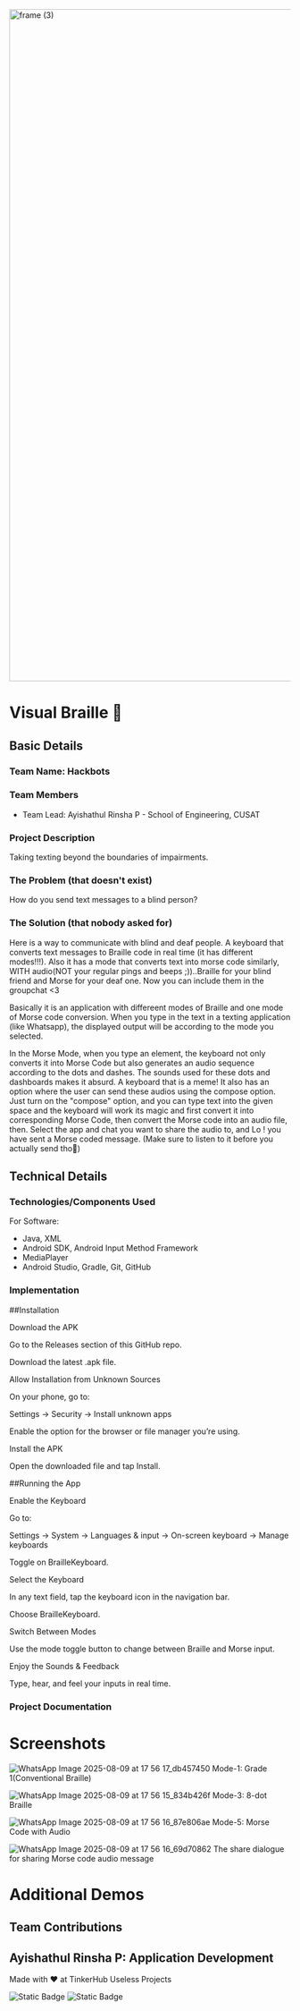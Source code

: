 <img width="3188" height="1202" alt="frame (3)" src="https://github.com/user-attachments/assets/517ad8e9-ad22-457d-9538-a9e62d137cd7" />


# Visual Braille 🎯


## Basic Details
### Team Name: Hackbots


### Team Members
- Team Lead: Ayishathul Rinsha P - School of Engineering, CUSAT

### Project Description
Taking texting beyond the boundaries of impairments.

### The Problem (that doesn't exist)
How do you send text messages to a blind person?

### The Solution (that nobody asked for)
Here is a way to communicate with blind and deaf people. A keyboard that converts text messages to Braille code in real time (it has different modes!!!). Also it has a mode that converts text into morse code similarly, WITH audio(NOT your regular pings and beeps ;))..Braille for your blind friend and Morse for your deaf one. Now you can include them in the groupchat <3

Basically it is an application with differeent modes of Braille and one mode of Morse code conversion. When you type in the text in a texting application (like Whatsapp), the displayed output will be according to the mode you selected. 

In the Morse Mode, when you type an element, the keyboard not only converts it into Morse Code but also generates an audio sequence according to the dots and dashes. The sounds used for these dots and dashboards makes it absurd. A keyboard that is a meme! It also has an option where  the user can send these audios using the compose option. Just turn on the "compose" option, and you can type text into the given space and the keyboard will work its magic and first convert it into corresponding Morse Code, then convert the Morse code into an audio file, then. Select the app and chat you want to share the audio to, and Lo ! you have sent a Morse coded message. (Make sure to listen to it before you actually send tho🫣)

## Technical Details
### Technologies/Components Used
For Software:
- Java, XML
- Android SDK, Android Input Method Framework
- MediaPlayer
- Android Studio, Gradle, Git, GitHub

### Implementation

##Installation

Download the APK

Go to the Releases section of this GitHub repo.

Download the latest .apk file.

Allow Installation from Unknown Sources

On your phone, go to:

Settings → Security → Install unknown apps

Enable the option for the browser or file manager you’re using.

Install the APK

Open the downloaded file and tap Install.

##Running the App

Enable the Keyboard

Go to:

Settings → System → Languages & input → On-screen keyboard → Manage keyboards

Toggle on BrailleKeyboard.

Select the Keyboard

In any text field, tap the keyboard icon in the navigation bar.

Choose BrailleKeyboard.

Switch Between Modes

Use the mode toggle button to change between Braille and Morse input.

Enjoy the Sounds & Feedback

Type, hear, and feel your inputs in real time.

### Project Documentation
# Screenshots

![WhatsApp Image 2025-08-09 at 17 56 17_db457450](https://github.com/user-attachments/assets/1e954649-a880-46ed-8749-441129befbec)
Mode-1: Grade 1(Conventional Braille)

![WhatsApp Image 2025-08-09 at 17 56 15_834b426f](https://github.com/user-attachments/assets/cca9427a-5c16-4600-b4bc-69928b071c21)
Mode-3: 8-dot Braille

![WhatsApp Image 2025-08-09 at 17 56 16_87e806ae](https://github.com/user-attachments/assets/e7ecf17b-d57e-4e0f-8deb-f9ce8a9a562d)
Mode-5: Morse Code with Audio

![WhatsApp Image 2025-08-09 at 17 56 16_69d70862](https://github.com/user-attachments/assets/59362383-f7eb-431f-820f-0f3d53b62c42)
The share dialogue for sharing Morse code audio message

# Additional Demos


## Team Contributions
Ayishathul Rinsha P: Application Development
---
Made with ❤️ at TinkerHub Useless Projects 

![Static Badge](https://img.shields.io/badge/TinkerHub-24?color=%23000000&link=https%3A%2F%2Fwww.tinkerhub.org%2F)
![Static Badge](https://img.shields.io/badge/UselessProjects--25-25?link=https%3A%2F%2Fwww.tinkerhub.org%2Fevents%2FQ2Q1TQKX6Q%2FUseless%2520Projects)


